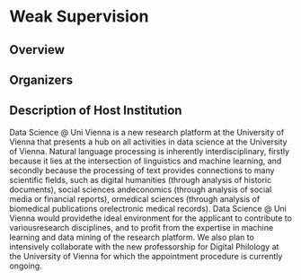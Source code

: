 # Weak Supervision

## Overview

## Organizers

## Description of Host Institution
Data Science @ Uni Vienna is a new research platform at the University of Vienna that presents a hub on all activities in data science at the University of Vienna. Natural language processing is inherently interdisciplinary, firstly because it lies at the intersection of linguistics and machine learning, and secondly because the processing of text provides connections to many scientific fields, such as digital humanities (through analysis of historic documents), social sciences andeconomics (through analysis of social media or financial reports), ormedical sciences (through analysis of biomedical publications orelectronic medical records). Data Science @ Uni Vienna would providethe ideal environment for the applicant to contribute to variousresearch disciplines, and to profit from the expertise in machine learning and data mining of the research platform. We also plan to intensively collaborate with the new professorship for Digital Philology at the University of Vienna for which the appointment procedure is currently ongoing.
